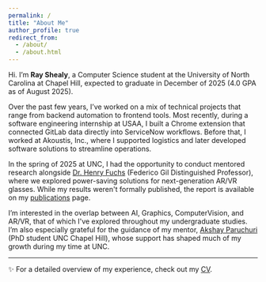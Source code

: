 ```yaml
---
permalink: /
title: "About Me"
author_profile: true
redirect_from: 
  - /about/
  - /about.html
---
```


Hi. I’m **Ray Shealy**, a Computer Science student at the University of North Carolina at Chapel Hill, expected to graduate in December of 2025 (4.0 GPA as of August 2025).  

Over the past few years, I’ve worked on a mix of technical projects that range from backend automation to frontend tools. Most recently, during a software engineering internship at USAA, I built a Chrome extension that connected GitLab data directly into ServiceNow workflows. Before that, I worked at Akoustis, Inc., where I supported logistics and later developed software solutions to streamline operations.  

In the spring of 2025 at UNC, I had the opportunity to conduct mentored research alongside [Dr. Henry Fuchs](https://henryfuchs.web.unc.edu/) (Federico Gil Distinguished Professor), where we explored power-saving solutions for next-generation AR/VR glasses. While my results weren't formally published, the report is available on my [publications](/_publications/) page.  

I’m interested in the overlap between AI, Graphics, ComputerVision, and AR/VR, that of which I've explored throughout my undergraduate studies. I’m also especially grateful for the guidance of my mentor, [Akshay Paruchuri](https://akshayparuchuri.com/) (PhD student UNC Chapel Hill), whose support has shaped much of my growth during my time at UNC.

---

✨ For a detailed overview of my experience, check out my [CV](/cv/).
